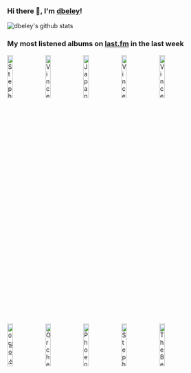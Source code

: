 ### Hi there 👋, I'm [dbeley](https://dbeley.ovh/en)!

![dbeley's github stats](https://github-readme-stats.vercel.app/api?username=dbeley)

### My most listened albums on [last.fm](https://www.last.fm/user/d_beley) in the last week

[<img src='https://lastfm.freetls.fastly.net/i/u/300x300/69247e1ff6ed857de82f4c27c3e2554a.jpg' width='16%' height='16%' alt='Stephen Malkmus & The Jicks - Sparkle Hard'>](https://www.last.fm/music/stephen%2bmalkmus%2b%2526%2bthe%2bjicks/sparkle%2bhard)&nbsp;
[<img src='https://lastfm.freetls.fastly.net/i/u/300x300/86faf53d067842d492e63ccaad0d45a5.jpg' width='16%' height='16%' alt='Vince Guaraldi Trio - A Charlie Brown Christmas [2012 Remastered & Expanded Edition]'>](https://www.last.fm/music/vince%2bguaraldi%2btrio/a%2bcharlie%2bbrown%2bchristmas%2b%255b2012%2bremastered%2b%2526%2bexpanded%2bedition%255d)&nbsp;
[<img src='https://lastfm.freetls.fastly.net/i/u/300x300/5d93403fbc951b7d31fa80ff826b5180.jpg' width='16%' height='16%' alt='Japanese Breakfast - Jubilee'>](https://www.last.fm/music/japanese%2bbreakfast/jubilee)&nbsp;
[<img src='https://lastfm.freetls.fastly.net/i/u/300x300/359cabc5940d4683c6abdc2d5667583b.png' width='16%' height='16%' alt='Vince Guaraldi Trio - A Boy Named Charlie Brown'>](https://www.last.fm/music/vince%2bguaraldi%2btrio/a%2bboy%2bnamed%2bcharlie%2bbrown)&nbsp;
[<img src='https://lastfm.freetls.fastly.net/i/u/300x300/a71d9e557c964437c4edac64e37e7f98.jpg' width='16%' height='16%' alt='Vince Guaraldi Trio - Jazz Impressions Of Black Orpheus [Original Jazz Classics Remasters] (OJC Remaster)'>](https://www.last.fm/music/vince%2bguaraldi%2btrio/jazz%2bimpressions%2bof%2bblack%2borpheus%2b%255boriginal%2bjazz%2bclassics%2bremasters%255d%2b%2528ojc%2bremaster%2529)&nbsp;
<br>
[<img src='https://lastfm.freetls.fastly.net/i/u/300x300/d2107c979eb820d08345b06cd9dad757.jpg' width='16%' height='16%' alt='이달의 소녀 오드아이써클 - Max & Match'>](https://www.last.fm/music/%25ec%259d%25b4%25eb%258b%25ac%25ec%259d%2598%2b%25ec%2586%258c%25eb%2585%2580%2b%25ec%2598%25a4%25eb%2593%259c%25ec%2595%2584%25ec%259d%25b4%25ec%258d%25a8%25ed%2581%25b4/max%2b%2526%2bmatch)&nbsp;
[<img src='https://lastfm.freetls.fastly.net/i/u/300x300/76b7605045984332c3340de76cc7da15.jpg' width='16%' height='16%' alt='Orchestre National De Jazz - Europa Paris'>](https://www.last.fm/music/orchestre%2bnational%2bde%2bjazz/europa%2bparis)&nbsp;
[<img src='https://lastfm.freetls.fastly.net/i/u/300x300/b06defa449863fea6a78434c268dff47.jpg' width='16%' height='16%' alt='Phoenix - Wolfgang Amadeus Phoenix'>](https://www.last.fm/music/phoenix/wolfgang%2bamadeus%2bphoenix)&nbsp;
[<img src='https://lastfm.freetls.fastly.net/i/u/300x300/549001438e864cc2cc990ec4ca31de6e.png' width='16%' height='16%' alt='Stephen Malkmus and the Jicks - Wig Out at Jagbags'>](https://www.last.fm/music/stephen%2bmalkmus%2band%2bthe%2bjicks/wig%2bout%2bat%2bjagbags)&nbsp;
[<img src='https://lastfm.freetls.fastly.net/i/u/300x300/7e1fffa215f7043d94e9154f4a4ea5a2.png' width='16%' height='16%' alt='The Beach Boys - Pet Sounds (Original Mono & Stereo Mix Versions)'>](https://www.last.fm/music/the%2bbeach%2bboys/pet%2bsounds%2b%2528original%2bmono%2b%2526%2bstereo%2bmix%2bversions%2529)&nbsp;
<br>
